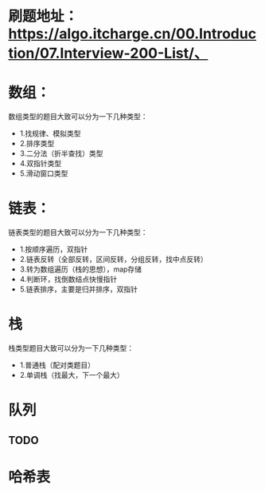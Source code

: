 # 刷题地址：https://algo.itcharge.cn/00.Introduction/07.Interview-200-List/、

# 数组：

数组类型的题目大致可以分为一下几种类型：

- 1.找规律、模拟类型
- 2.排序类型
- 3.二分法（折半查找）类型
- 4.双指针类型
- 5.滑动窗口类型

# 链表：

链表类型的题目大致可以分为一下几种类型：

- 1.按顺序遍历，双指针
- 2.链表反转（全部反转，区间反转，分组反转，找中点反转）
- 3.转为数组遍历（栈的思想），map存储
- 4.判断环，找倒数结点快慢指针
- 5.链表排序，主要是归并排序，双指针

# 栈

栈类型题目大致可以分为一下几种类型：

- 1.普通栈（配对类题目）
- 2.单调栈（找最大，下一个最大）

# 队列

## TODO

# 哈希表

